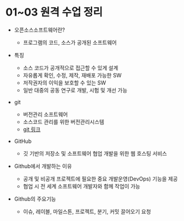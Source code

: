# 01~03 원격 수업 정리

- 오픈소스소프트웨어란?
    - 프로그램의 코드, 소스가 공개된 소프트웨어

- 특징
    - 소스 코드가 공개적으로 접근할 수 있게 설계
    - 자유롭게 확인, 수정, 제작, 재배포 가능한 SW
    - 저작권자의 이익을 보호할 수 있는 SW
    - 일반 대중의 공동 연구로 개발, 시험 및 개선 가능
 

- git
    - 버전관리 소프트웨어
    - 소스코드 관리를 위한 버전관리시스템
    - [git 링크](https://git-scm.com)
   
- GitHub
    -  깃 기반의 저장소 및 소프트웨어 협업 개발을 위한 웹 호스팅 서비스
 
- Github에서 개발하는 이유
    - 공개 및 비공개 프로젝트에 필요한 중요 개발운영(DevOps) 기능을 제공
    - 협업 시 전 세계 소프트웨어 개발자와 함께 작업이 가능
 
- Github의 주요기능
    - 이슈, 레이블, 마일스톤, 프로젝트, 분기, 커밋 끌어오기 요청  

